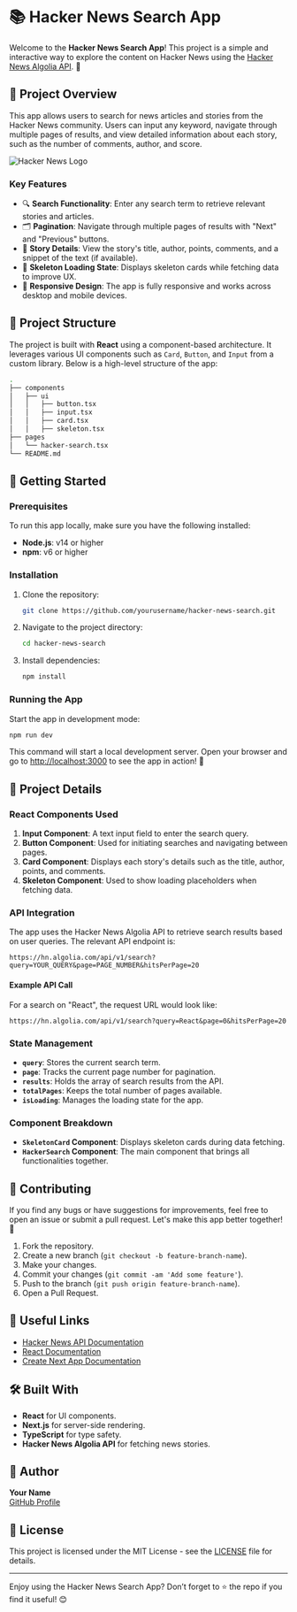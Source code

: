 # 📚 Hacker News Search App

Welcome to the **Hacker News Search App**! This project is a simple and interactive way to explore the content on Hacker News using the [Hacker News Algolia API](https://hn.algolia.com/api). 🚀

## 📝 Project Overview

This app allows users to search for news articles and stories from the Hacker News community. Users can input any keyword, navigate through multiple pages of results, and view detailed information about each story, such as the number of comments, author, and score.

![Hacker News Logo](https://hn.algolia.com/assets/logo-hn-search-8c5e5c6b.png)

### Key Features

- 🔍 **Search Functionality**: Enter any search term to retrieve relevant stories and articles.
- 🗂 **Pagination**: Navigate through multiple pages of results with "Next" and "Previous" buttons.
- 📄 **Story Details**: View the story's title, author, points, comments, and a snippet of the text (if available).
- 🎨 **Skeleton Loading State**: Displays skeleton cards while fetching data to improve UX.
- 📱 **Responsive Design**: The app is fully responsive and works across desktop and mobile devices.

## 📂 Project Structure

The project is built with **React** using a component-based architecture. It leverages various UI components such as `Card`, `Button`, and `Input` from a custom library. Below is a high-level structure of the app:

```bash
.
├── components
│   ├── ui
│   │   ├── button.tsx
│   │   ├── input.tsx
│   │   ├── card.tsx
│   │   ├── skeleton.tsx
├── pages
│   └── hacker-search.tsx
└── README.md
```

## 🚀 Getting Started

### Prerequisites

To run this app locally, make sure you have the following installed:

- **Node.js**: v14 or higher
- **npm**: v6 or higher

### Installation

1. Clone the repository:

   ```bash
   git clone https://github.com/yourusername/hacker-news-search.git
   ```

2. Navigate to the project directory:

   ```bash
   cd hacker-news-search
   ```

3. Install dependencies:

   ```bash
   npm install
   ```

### Running the App

Start the app in development mode:

```bash
npm run dev
```

This command will start a local development server. Open your browser and go to [http://localhost:3000](http://localhost:3000) to see the app in action! 🎉

## 🔧 Project Details

### React Components Used

1. **Input Component**: A text input field to enter the search query.
2. **Button Component**: Used for initiating searches and navigating between pages.
3. **Card Component**: Displays each story's details such as the title, author, points, and comments.
4. **Skeleton Component**: Used to show loading placeholders when fetching data.

### API Integration

The app uses the Hacker News Algolia API to retrieve search results based on user queries. The relevant API endpoint is:

```
https://hn.algolia.com/api/v1/search?query=YOUR_QUERY&page=PAGE_NUMBER&hitsPerPage=20
```

#### Example API Call

For a search on "React", the request URL would look like:

```
https://hn.algolia.com/api/v1/search?query=React&page=0&hitsPerPage=20
```

### State Management

- **`query`**: Stores the current search term.
- **`page`**: Tracks the current page number for pagination.
- **`results`**: Holds the array of search results from the API.
- **`totalPages`**: Keeps the total number of pages available.
- **`isLoading`**: Manages the loading state for the app.

### Component Breakdown

- **`SkeletonCard` Component**: Displays skeleton cards during data fetching.
- **`HackerSearch` Component**: The main component that brings all functionalities together.

## 🤝 Contributing

If you find any bugs or have suggestions for improvements, feel free to open an issue or submit a pull request. Let's make this app better together! 💪

1. Fork the repository.
2. Create a new branch (`git checkout -b feature-branch-name`).
3. Make your changes.
4. Commit your changes (`git commit -am 'Add some feature'`).
5. Push to the branch (`git push origin feature-branch-name`).
6. Open a Pull Request.

## 🔗 Useful Links

- [Hacker News API Documentation](https://hn.algolia.com/api)
- [React Documentation](https://reactjs.org/docs/getting-started.html)
- [Create Next App Documentation](https://nextjs.org/docs/getting-started)

## 🛠️ Built With

- **React** for UI components.
- **Next.js** for server-side rendering.
- **TypeScript** for type safety.
- **Hacker News Algolia API** for fetching news stories.

## 👥 Author

**Your Name**  
[GitHub Profile](https://github.com/Paul-Okello)

## 📄 License

This project is licensed under the MIT License - see the [LICENSE](LICENSE) file for details.

---

Enjoy using the Hacker News Search App? Don’t forget to ⭐ the repo if you find it useful! 😊
